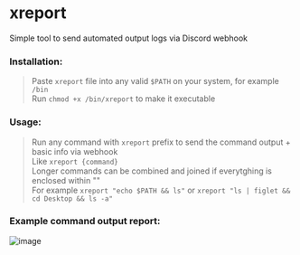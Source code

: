 # xreport
Simple tool to send automated output logs via Discord webhook
### Installation:
> Paste `xreport` file into any valid `$PATH` on your system, for example `/bin` \
> Run `chmod +x /bin/xreport` to make it executable

### Usage:
> Run any command with `xreport` prefix to send the command output + basic info via webhook \
> Like `xreport {command}` \
> Longer commands can be combined and joined if everytghing is enclosed within "" \
> For example `xreport "echo $PATH && ls"` or `xreport "ls | figlet && cd Desktop && ls -a"` 
### Example command output report:
![image](https://github.com/GNU-Szmelc/xreport/assets/95081005/c39f43d7-7a7b-45ff-a921-4b868c454bdb)
